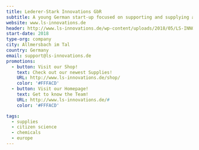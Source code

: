 ```yaml
---
title: Lederer-Stark Innovations GbR
subtitle: A young German start-up focused on supporting and supplying all German and European DIY-Biologists and -Chemists.
website: www.ls-innovations.de
header: http://www.ls-innovations.de/wp-content/uploads/2018/05/LS-INNOVATIONS-GbR-Logo-005-small-square-symbol-cut.jpg
start-date: 2018
type-org: company
city: Allmersbach im Tal
country: Germany
email: support@ls-innovations.de
promotions:
  - button: Visit our Shop!
    text: Check out our newest Supplies! 
    URL: http://www.ls-innovations.de/shop/
    color: '#FFFACD'
  - button: Visit our Homepage!
    text: Get to know the Team!
    URL: http://www.ls-innovations.de/#
    color: '#FFFACD'

tags:
  - supplies
  - citizen science
  - chemicals
  - europe
---
```

